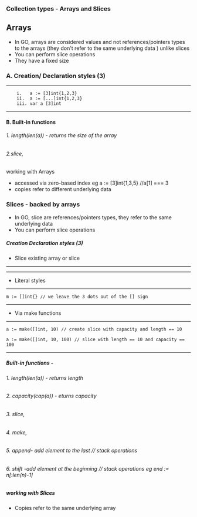 ### Collection types - Arrays and Slices

## Arrays
- In GO, arrays are considered values and not references/pointers types to the arrays (they don't refer to the same underlying data 
) unlike slices
- You can perform slice operations
- They have a  fixed size

### A. Creation/ Declaration styles (3)
----
        i.   a := [3]int{1,2,3}
        ii.  a := [...]int{1,2,3}
        iii. var a [3]int
-----
#### B. Built-in functions 
  ###### 1. length(len(a)) - returns the size of the array
  ###### 2.slice,
 working with Arrays
- accessed via zero-based index eg a := [3]int{1,3,5} //a[1] === 3
- copies refer to different underlying data
### Slices - backed by arrays
- In GO, slice are references/pointers types, they refer to the same underlying data 
- You can perform slice operations
 ##### Creation Declaration styles (3)
 - Slice existing array or slice
  -----------
 -----------
 - Literal styles
 -----------
    m := []int{} // we leave the 3 dots out of the [] sign
 -----------
 - Via make functions
 -------
    a := make([]int, 10) // create slice with capacity and length == 10

    a := make([]int, 10, 100) // slice with length == 10 and capacity == 100


 -------
 ##### Built-in functions -
   ###### 1. length(len(a)) - returns length
   ###### 2. capacity(cap(a)) - eturns capacity
   ###### 3. slice,
   ###### 4. make, 
   ###### 5. append- add element to the last      // stack operations
   ###### 6. shift -add element at the beginning // stack operations eg end := n[:len(n)-1]
 ##### working with Slices
- Copies refer to the same underlying array